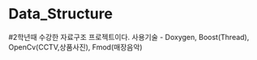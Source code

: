 # Data_Structure

#2학년때 수강한 자료구조 프로젝트이다.
사용기술 - Doxygen, Boost(Thread), OpenCv(CCTV,상품사진), Fmod(매장음악)
